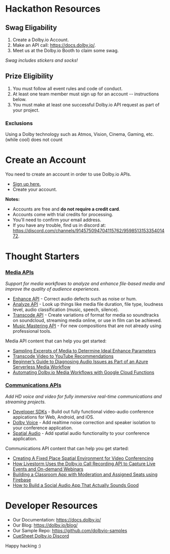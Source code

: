 # Hackathon Resources
## Swag Eligability
1. Create a Dolby.io Account.
2. Make an API call: https://docs.dolby.io/.
3. Meet us at the Dolby.io Booth to claim some swag.

*Swag includes stickers and socks!*

## Prize Eligibility
1. You must follow all event rules and code of conduct.
2. At least one team member must sign up for an account -- instructions below.
3. You must make at least one successful Dolby.io API request as part of your project.

### Exclusions
Using a Dolby technology such as Atmos, Vision, Cinema, Gaming, etc. (while cool) does not count


# Create an Account

You need to create an account in order to use Dolby.io APIs.
- [Sign up here.](https://go.dolby.io/cs/c/?cta_guid=68113765-05e8-4921-b530-2797e41454a1&signature=AAH58kH5cFhQazLBCPMMcajwbnKDK9v-Yw&pageId=70038953835&placement_guid=8973e05c-9d37-4d9c-a083-0c890e646df9&click=b16ffdb9-cc7d-493e-9152-a85a3e419069&hsutk=d23691c6c2745196b3e88124a9f2b1de&canon=http%3A%2F%2Fgo.dolby.io%2Fcue-sheet-2022&portal_id=14544730&redirect_url=APefjpFTnJJjxf1_FN8VvKqyZxK-nmiHcr2_jVEs09_Pce-N__hSKoIc4STudtp8iRlRteOoE7b1Qjy4ntzUscrP_UcRLrUICh4FvrdeJYZo8Bf44Jxo00L7E-ezgdT9v8GAg2SkUabgWjJO3NKNWJ0hNJ0Sl8fyIdSnHS3WU49saFy_LySnNMEaOKeoi-6Dqb7I0gh_hbS3UaRA_0mMT2FApsHL-BadRJLsLdDF9gC15lbnKs0NHyWSHsyTHwC52GqDstxx6PPByUfOHvhqv1lYqCl_TVrEC4rYEsSk0Xku-KDwrELnCMhNK62N6lI0nPs9sMzKF342KZysAvjWwE-y8CaPFwJWCQ&__hstc=25701922.d23691c6c2745196b3e88124a9f2b1de.1633538007989.1648833682880.1649095982605.179&__hssc=25701922.3.1649181759155&__hsfp=3569055109&contentType=landing-page)
- Create your account.

**Notes:**
- Accounts are free and **do not require a credit card**.
- Accounts come with trial credits for processing.
- You'll need to confirm your email address.
- If you have any trouble, find us in discord at: https://discord.com/channels/914575094704115762/959851315335401472.


# Thought Starters
### [Media APIs](https://docs.dolby.io/media-apis/docs)
*Support for media workflows to analyze and enhance file-based media and improve the quality of audience experiences.*
- [Enhance API](https://docs.dolby.io/media-apis/docs/enhance-api-guide) - Correct audio defects such as noise or hum.
- [Analyze API](https://docs.dolby.io/media-apis/docs/analyze-api-guide) - Look up things like media file duration, file type, loudness level, audio classification (music, speech, silence).
- [Transcode API](https://docs.dolby.io/media-apis/docs/transcode-api-guide) - Create variations of format for media so soundtracks on soundcloud, streaming media online, or use in film can be achieved.
- [Music Mastering API](https://docs.dolby.io/media-apis/docs/music-mastering-api-guide) - For new compositions that are not already using professional tools.

Media API content that can help you get started:
- [Sampling Excerpts of Media to Determine Ideal Enhance Parameters](https://dolby.io/blog/sampling-excerpts-of-media-to-determine-ideal-enhance-parameters/)
- [Transcode Video to YouTube Recommendations](https://dolby.io/blog/transcode-video-to-youtube-recommendations/)
- [Beginner’s Guide to Diagnosing Audio Issues as Part of an Azure Serverless Media Workflow](https://dolby.io/blog/diagnosing-audio-issues-azure-serverless-media-workflow/)
- [Automating Dolby.io Media Workflows with Google Cloud Functions](https://dolby.io/blog/automating-dolby-io-media-workflows-with-google-cloud-functions/)

### [Communications APIs](https://docs.dolby.io/communications-apis/docs)
*Add HD voice and video for fully immersive real-time communications and streaming projects.*
- [Developer SDKs](https://docs.dolby.io/communications-apis/docs/overview-developer-tools) - Build out fully functional video-audio conference appications for Web, Android, and iOS.
- [Dolby Voice](https://docs.dolby.io/communications-apis/docs/guides-dolby-voice) - Add realtime noise correction and speaker isolation to your conference application.
- [Spatial Audio](https://docs.dolby.io/communications-apis/docs/guides-spatial-audio) - Add spatial audio functionality to your conference application.

Communications API content that can help you get started:
- [Creating A Fixed Place Spatial Environment for Video Conferencing](https://dolby.io/blog/creating-a-fixed-place-spatial-environment-for-video-conferencing/)
- [How Livestorm Uses the Dolby.io Call Recording API to Capture Live Events and On-demand Webinars](https://dolby.io/blog/how-livestorm-uses-the-dolby-io-call-recording-api-to-capture-live-events-and-on-demand-webinars/)
- [Building a Classroom App with Moderation and Assigned Seats using Firebase](https://dolby.io/blog/building-a-classroom-app-with-moderation-and-assigned-seats-using-firebase/)
- [How to Build a Social Audio App That Actually Sounds Good](https://dolby.io/blog/how-to-build-a-social-audio-app-that-actually-sounds-good/)

# Developer Resources 
- Our Documentation: https://docs.dolby.io/
- Our Blog: https://dolby.io/blog/
- Our Sample Repo: https://github.com/dolbyio-samples
- [CueSheet Dolby.io Discord](https://discord.com/channels/914575094704115762/959851315335401472)

Happy hacking :)

